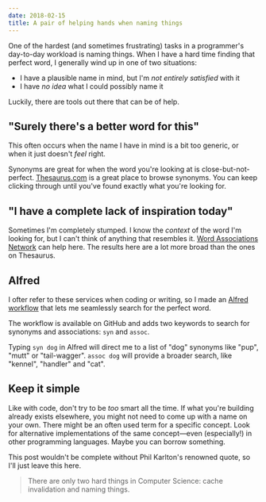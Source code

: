 ```yaml
---
date: 2018-02-15
title: A pair of helping hands when naming things
---
```

One of the hardest (and sometimes frustrating) tasks in a programmer's day-to-day workload is naming things. When I have a hard time finding that perfect word, I generally wind up in one of two situations:

- I have a plausible name in mind, but I'm _not entirely satisfied_ with it
- I have _no idea_ what I could possibly name it

Luckily, there are tools out there that can be of help.

## "Surely there's a better word for this"

This often occurs when the name I have in mind is a bit too generic, or when it just doesn't _feel_ right.

Synonyms are great for when the word you're looking at is close-but-not-perfect.
[Thesaurus.com](http://www.thesaurus.com/) is a great place to browse synonyms. You can keep clicking through until you've found exactly what you're looking for.

## "I have a complete lack of inspiration today"

Sometimes I'm completely stumped. I know the _context_ of the word I'm looking for, but I can't think of anything that resembles it. [Word Associations Network](https://wordassociations.net) can help here. The results here are a lot more broad than the ones on Thesaurus.

## Alfred

I ofter refer to these services when coding or writing, so I made an [Alfred workflow](https://github.com/sebastiandedeyne/naming-things-alfred-workflow) that lets me seamlessly search for the perfect word.

The workflow is available on GitHub and adds two keywords to search for synonyms and associations: `syn` and `assoc`.

Typing `syn dog` in Alfred will direct me to a list of "dog" synonyms like "pup", "mutt" or "tail-wagger". `assoc dog` will provide a broader search, like "kennel", "handler" and "cat".

## Keep it simple

Like with code, don't try to be _too_ smart all the time. If what you're building already exists elsewhere, you might not need to come up with a name on your own. There might be an often used term for a specific concept. Look for alternative implementations of the same concept—even (especially!) in other programming languages. Maybe you can borrow something.

This post wouldn't be complete without Phil Karlton's renowned quote, so I'll just leave this here.

> There are only two hard things in Computer Science: cache invalidation and naming things.
